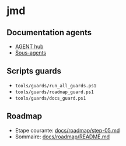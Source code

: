 # jmd

## Documentation agents
- [AGENT hub](AGENT.md)
- [Sous-agents](docs/agents/README.md)

## Scripts guards
- `tools/guards/run_all_guards.ps1`
- `tools/guards/roadmap_guard.ps1`
- `tools/guards/docs_guard.ps1`

## Roadmap
- Etape courante: [docs/roadmap/step-05.md](docs/roadmap/step-05.md)
- Sommaire: [docs/roadmap/README.md](docs/roadmap/README.md)


